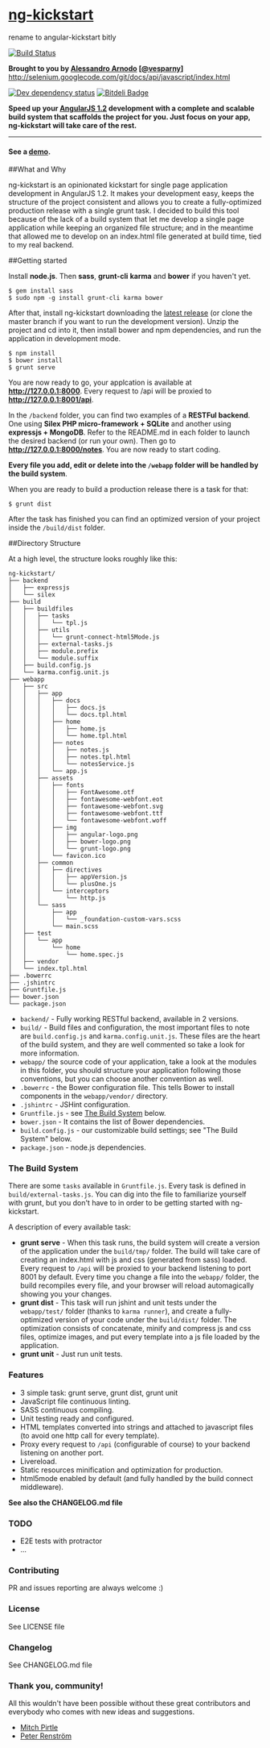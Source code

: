 # [ng-kickstart](http://vesparny.github.io/ng-kickstart/)
rename to angular-kickstart bitly

[![Build Status](https://secure.travis-ci.org/vesparny/ng-kickstart.png)](http://travis-ci.org/vesparny/ng-kickstart)

**Brought to you by [Alessandro Arnodo](http://alessandro.arnodo.net) [[@vesparny](https://twitter.com/vesparny)]**
http://selenium.googlecode.com/git/docs/api/javascript/index.html

[![Dev dependency status](https://david-dm.org/vesparny/ng-kickstart/dev-status.png)](https://david-dm.org/vesparny/ng-kickstart#info=devDependencies "Dependency status") [![Bitdeli Badge](https://d2weczhvl823v0.cloudfront.net/vesparny/ng-kickstart/trend.png)](https://bitdeli.com/free "Bitdeli Badge")

**Speed up your [AngularJS 1.2](http://angularjs.org) development with a complete and scalable build system that scaffolds the project for you. Just focus on your app, ng-kickstart will take care of the rest.**
***

#### See a [demo](http://vesparny.github.io/ng-kickstart/).

##What and Why

ng-kickstart is an opinionated kickstart for single page application development in AngularJS 1.2. It makes your development easy, keeps the structure of the project consistent and allows you to create a fully-optimized production release with a single grunt task. I decided to build this tool because of the lack of a build system that let me develop a single page application while keeping an organized file structure; and in the meantime that allowed me to develop on an index.html file generated at build time, tied to my real backend.

##Getting started

Install **node.js**. Then **sass**, **grunt-cli** **karma** and **bower** if you haven't yet.

    $ gem install sass
    $ sudo npm -g install grunt-cli karma bower

After that, install ng-kickstart downloading the [latest release](https://github.com/vesparny/ng-kickstart/releases) (or clone the master branch if you want to run the development version). Unzip the project and cd into it, then install bower and npm dependencies, and run the application in development mode.

    $ npm install
    $ bower install
    $ grunt serve

You are now ready to go, your applcation is available at **http://127.0.0.1:8000**. Every request to /api will be proxied to **http://127.0.0.1:8001/api**.

In the `/backend` folder, you can find two examples of a **RESTFul backend**. One using **Silex PHP micro-framework + SQLite** and another using **expressjs + MongoDB**. Refer to the README.md in each folder to launch the desired backend (or run your own). Then go to **http://127.0.0.1:8000/notes**. You are now ready to start coding.

**Every file you add, edit or delete into the `/webapp` folder will be handled by the build system**.

When you are ready to build a production release there is a task for that:

    $ grunt dist

After the task has finished you can find an optimized version of your project inside the `/build/dist` folder.


##Directory Structure

At a high level, the structure looks roughly like this:

```
ng-kickstart/
├── backend
│   ├── expressjs
│   └── silex
├── build
│   ├── buildfiles
│   │   ├── tasks
│   │   │   └── tpl.js
│   │   ├── utils
│   │   │   └── grunt-connect-html5Mode.js
│   │   ├── external-tasks.js
│   │   ├── module.prefix
│   │   └── module.suffix
│   ├── build.config.js
│   └── karma.config.unit.js
├── webapp
│   ├── src
│   │   ├── app
│   │   │   ├── docs
│   │   │   │   ├── docs.js
│   │   │   │   └── docs.tpl.html
│   │   │   ├── home
│   │   │   │   ├── home.js
│   │   │   │   └── home.tpl.html
│   │   │   ├── notes
│   │   │   │   ├── notes.js
│   │   │   │   ├── notes.tpl.html
│   │   │   │   └── notesService.js
│   │   │   └── app.js
│   │   ├── assets
│   │   │   ├── fonts
│   │   │   │   ├── FontAwesome.otf
│   │   │   │   ├── fontawesome-webfont.eot
│   │   │   │   ├── fontawesome-webfont.svg
│   │   │   │   ├── fontawesome-webfont.ttf
│   │   │   │   └── fontawesome-webfont.woff
│   │   │   ├── img
│   │   │   │   ├── angular-logo.png
│   │   │   │   ├── bower-logo.png
│   │   │   │   └── grunt-logo.png
│   │   │   └── favicon.ico
│   │   ├── common
│   │   │   ├── directives
│   │   │   │   ├── appVersion.js
│   │   │   │   └── plusOne.js
│   │   │   └── interceptors
│   │   │       └── http.js
│   │   └── sass
│   │       ├── app
│   │       │   └── _foundation-custom-vars.scss
│   │       └── main.scss
│   ├── test
│   │   └── app
│   │       └── home
│   │           └── home.spec.js
│   ├── vendor
│   └── index.tpl.html
├── .bowerrc
├── .jshintrc
├── Gruntfile.js
├── bower.json
└── package.json

```

- `backend/` - Fully working RESTful backend, available in 2 versions.
- `build/` - Build files and configuration, the most important files to note are `build.config.js` and `karma.config.unit.js`. These files are the heart of the build system, and they are well commented so take a look for more information.
- `webapp/` the source code of your application, take a look at the modules in this folder, you should structure your application following those conventions, but you can choose another convention as well.
- `.bowerrc` - the Bower configuration file. This tells Bower to install components in the `webapp/vendor/` directory.
- `.jshintrc` - JSHint configuration.
- `Gruntfile.js` - see [The Build System](#thebuildsystem) below.
- `bower.json` - It contains the list of Bower dependencies.
- `build.config.js` - our customizable build settings; see "The Build System" below.
- `package.json` - node.js dependencies.

### <a name="thebuildsystem"></a>The Build System

There are some `tasks` available in `Gruntfile.js`. Every task is defined in `build/external-tasks.js`. You can dig into the file to familiarize yourself with grunt, but you don't have to in order to be getting started with ng-kickstart.

A description of every available task:

* **grunt serve** - When this task runs, the build system will create a version of the application under the `build/tmp/` folder. The build will take care of creating an index.html with js and css (generated from sass) loaded. Every request to `/api` will be proxied to your backend listening to port 8001 by default. Every time you change a file into the `webapp/` folder, the build recompiles every file, and your browser will reload automagically showing you your changes.
* **grunt dist** - This task will run jshint and unit tests under the `webapp/test/` folder (thanks to `karma runner`), and create a fully-optimized version of your code under the `build/dist/` folder. The optimization consists of concatenate, minify and compress js and css files, optimize images, and put every template into a js file loaded by the application.
* **grunt unit** - Just run unit tests.


### Features

* 3 simple task: grunt serve, grunt dist, grunt unit
* JavaScript file continuous linting.
* SASS continuous compiling.
* Unit testing ready and configured.
* HTML templates converted into strings and attached to javascript files (to avoid one http call for every template).
* Proxy every request to `/api` (configurable of course) to your backend listening on another port.
* Livereload.
* Static resources minification and optimization for production.
* html5mode enabled by default (and fully handled by the build connect middleware).

**See also the CHANGELOG.md file**

### TODO

* E2E tests with protractor
* ...

### Contributing

PR and issues reporting are always welcome :)

### License

See LICENSE file

### Changelog

See CHANGELOG.md file

### Thank you, community!

All this wouldn't have been possible without these great contributors and everybody who comes with new ideas and suggestions.

* [Mitch Pirtle](https://github.com/spacemonkey)
* [Peter Renström](https://github.com/renstrom)
